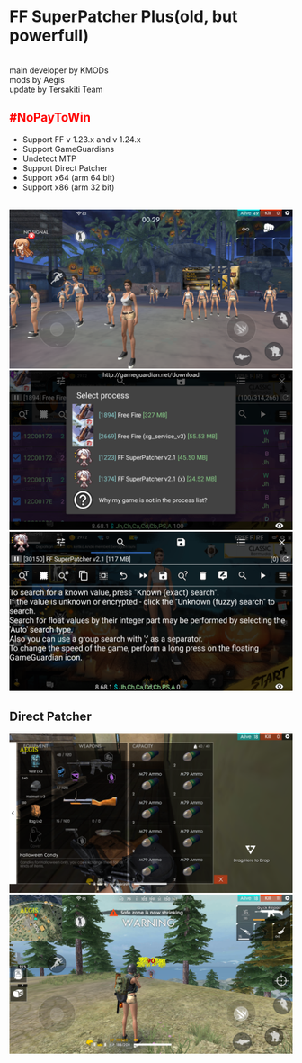 <h1>FF SuperPatcher Plus(old, but powerfull)</h1>
<br>main developer by KMODs<br>mods by Aegis<br>update by Tersakiti Team
<h2><a style="color:red;">#NoPayToWin</a></h2>
<ul>
  <li>Support FF v 1.23.x and v 1.24.x</li>
  <li>Support GameGuardians</li>
  <li>Undetect MTP</li>
  <li>Support Direct Patcher</li>
  <li>Support x64 (arm 64 bit)</li>
  <li>Support x86 (arm 32 bit)</li>
</ul>
<br>
<img src="Menu.png">
<img src="GameGuardians.png">
<img src="GameGuardians2.png">
<h2>Direct Patcher</h2>
<img src="Ammo.png"/>
<img src="Brush.png"/>
